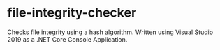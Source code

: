 # file-integrity-checker

Checks file integrity using a hash algorithm. Written using Visual Studio 2019 as a .NET Core Console Application.